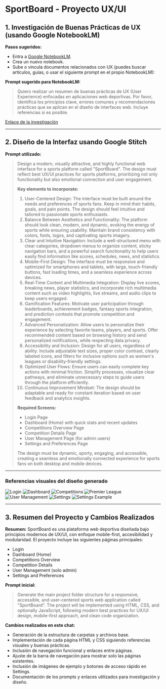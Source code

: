 # SportBoard - Proyecto UX/UI

## 1. Investigación de Buenas Prácticas de UX (usando Google NotebookLM)

**Pasos sugeridos:**
- Entra a [Google NotebookLM](https://notebooklm.google.com/).
- Crea un nuevo notebook.
- Sube o vincula documentos relacionados con UX (puedes buscar artículos, guías, o usar el siguiente prompt en el propio NotebookLM):

**Prompt sugerido para NotebookLM:**
> Quiero realizar un resumen de buenas prácticas de UX (User Experience) enfocadas en aplicaciones web deportivas. Por favor, identifica los principios clave, errores comunes y recomendaciones prácticas que se aplican en el diseño de interfaces web. Incluye referencias si es posible.

[Enlace de la investigación](https://notebooklm.google.com/notebook/571a53b2-18b8-4695-822b-9f22536aa880?authuser=1)

---

## 2. Diseño de la Interfaz usando Google Stitch

**Prompt utilizado:**

> Design a modern, visually attractive, and highly functional web interface for a sports platform called "SportBoard". The design must reflect best UX/UI practices for sports platforms, prioritizing not only functionality but also emotional connection and user engagement.
>
> **Key elements to incorporate:**
> 1. User-Centered Design: The interface must be built around the needs and preferences of sports fans. Keep in mind their habits, goals, and pain points. The design should feel intuitive and tailored to passionate sports enthusiasts.
> 2. Balance Between Aesthetics and Functionality: The platform should look clean, modern, and dynamic, evoking the energy of sports while ensuring usability. Maintain brand consistency with colors, fonts, logos, and captivating sports imagery.
> 3. Clear and Intuitive Navigation: Include a well-structured menu with clear categories, dropdown menus to organize content, sticky navigation bars, and a powerful search functionality to help users easily find information like scores, schedules, news, and statistics.
> 4. Mobile-First Design: The interface must be responsive and optimized for smartphones and tablets, with large, touch-friendly buttons, fast loading times, and a seamless experience across devices.
> 5. Real-Time Content and Multimedia Integration: Display live scores, breaking news, player statistics, and incorporate rich multimedia content such as video highlights, live streams, and audio clips to keep users engaged.
> 6. Gamification Features: Motivate user participation through leaderboards, achievement badges, fantasy sports integration, and prediction contests that promote competition and engagement.
> 7. Advanced Personalization: Allow users to personalize their experience by selecting favorite teams, players, and sports. Offer recommended content based on browsing history and send personalized notifications, while respecting data privacy.
> 8. Accessibility and Inclusion: Design for all users, regardless of ability. Include adjustable text sizes, proper color contrast, clearly labeled icons, and filters for inclusive options such as women's leagues or disability-friendly settings.
> 9. Optimized User Flows: Ensure users can easily complete key actions with minimal friction. Simplify processes, visualize clear pathways, and eliminate unnecessary steps to guide users through the platform efficiently.
> 10. Continuous Improvement Mindset: The design should be adaptable and ready for constant iteration based on user feedback and analytics insights.
>
> **Required Screens:**
> - Login Page
> - Dashboard (Home) with quick stats and recent updates
> - Competitions Overview Page
> - Competition Details Page
> - User Management Page (for admin users)
> - Settings and Preferences Page
>
> The design must be dynamic, sporty, engaging, and accessible, creating a seamless and emotionally connected experience for sports fans on both desktop and mobile devices.

---

### Referencias visuales del diseño generado

![Login](/SportBoard/assets/img/descarga.png)
![Dashboard](/SportBoard/assets/img/Hub.png)
![Competitions](/SportBoard/assets/img/Competitions.png)
![Premier League](/SportBoard/assets/img/Premier.png)
![User Management](/SportBoard/assets/img/Usermanage.png)
![Settings](/SportBoard/assets/img/Settings.png)
![Settings Example](/SportBoard/assets/img/SettingsExample.png)

---

## 3. Resumen del Proyecto y Cambios Realizados

**Resumen:**
SportBoard es una plataforma web deportiva diseñada bajo principios modernos de UX/UI, con enfoque mobile-first, accesibilidad y modularidad. El proyecto incluye las siguientes páginas principales:
- Login
- Dashboard (Home)
- Competitions Overview
- Competition Details
- User Management (solo admin)
- Settings and Preferences

**Prompt inicial:**
> Generate the main project folder structure for a responsive, accessible, and user-centered sports web application called "SportBoard". The project will be implemented using HTML, CSS, and optionally JavaScript, following modern best practices for UX/UI design, mobile-first approach, and clean code organization.

**Cambios realizados en este chat:**
- Generación de la estructura de carpetas y archivos base.
- Implementación de cada página HTML y CSS siguiendo referencias visuales y buenas prácticas.
- Inclusión de navegación funcional y enlaces entre páginas.
- Ajuste de la barra de navegación para mostrar solo las páginas existentes.
- Inclusión de imágenes de ejemplo y botones de acceso rápido en Settings.
- Documentación de los prompts y enlaces utilizados para investigación y diseño.
